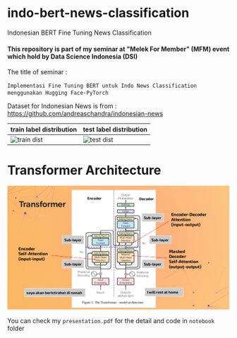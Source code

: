 # indo-bert-news-classification
Indonesian BERT Fine Tuning News Classification

#### This repository is part of my seminar at "Melek For Member" (MFM) event which hold by Data Science Indonesia (DSI)

The title of seminar :
```
Implementasi Fine Tuning BERT untuk Indo News Classification menggunakan Hugging Face-PyTorch 
```

Dataset for Indonesian News is from : https://github.com/andreaschandra/indonesian-news

train label distribution | test label distribution
---|---
![train dist](https://github.com/andreaschandra/indonesian-news/raw/master/train_dist.png) | ![test dist](https://github.com/andreaschandra/indonesian-news/raw/master/test_dist.png)


# Transformer Architecture
![transformer](transformer.png)

You can check my ```presentation.pdf``` for the detail and code in ```notebook``` folder
